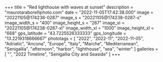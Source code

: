+++
title = "Red lighthouse with waves at sunset"
description = "maurotaraborelliphoto.com"
date = "2022-11-05T17:42:38.000"
image = "20221105@174238-0287"
image_s = "20221105@174238-0287-s"
image_width_s = "400"
image_height_s = "267"
image_xl = "20221105@174238-0287-xl"
image_width_xl = "1000"
image_height_xl = "668"
gps_latitude = "43.7225526333333"
gps_longitude = "13.2219318666667"
phototags = [ "2022", "2022-11", "2022-11-05", "Adriatic", "Ancona", "Europe", "Italy", "Marche", "Mediterranean", "Senigallia", "afternoon", "harbor", "lighthouse", "sea", "winter" ]
galleries = [ "", "2022 Timeline", "Senigallia City and Seaside" ]
+++
